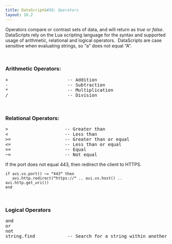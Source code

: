 ```yaml
---
title: DataScript&#58; Operators
layout: 16.2
---
```

Operators compare or contrast sets of data, and will return as *true* or *false*.  DataScripts rely on the Lua scripting language for the syntax and supported usage of arithmetic, relational and logical operators.  DataScripts are case sensitive when evaluating strings, so “a” does not equal “A”.

 

### Arithmetic Operators:

<pre class="">+                      -- Addition
-                      -- Subtraction
*                      -- Multiplication
/                      -- Division</pre> 

 

### Relational Operators:

<pre class="">&gt;                     -- Greater than
&lt;                     -- Less than
&gt;=                    -- Greater than or equal
&lt;=                    -- Less than or equal
==                    -- Equal
~=                    -- Not equal</pre> 

If the port does not equal 443, then redirect the client to HTTPS.

<pre><code class="language-lua">if avi.vs.port() ~= <strong>"</strong>443<strong>"</strong> then
   avi.http.redirect(<strong>"</strong>https://<strong>"</strong> .. avi.vs.host() .. avi.http.get_uri())
end</code></pre>  

 

### Logical Operators

<pre class="">and
or
not
string.find            -- Search for a string within another string.</pre> 

 


